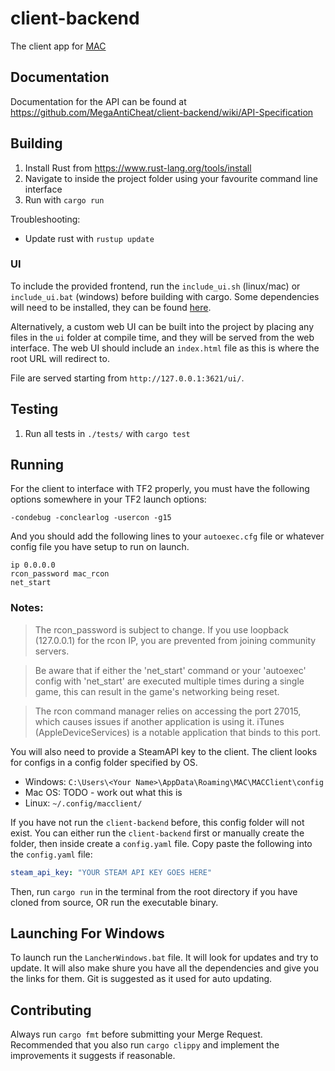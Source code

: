 # client-backend


The client app for [MAC](https://github.com/MegaAntiCheat)

## Documentation
Documentation for the API can be found at https://github.com/MegaAntiCheat/client-backend/wiki/API-Specification

## Building
1. Install Rust from https://www.rust-lang.org/tools/install
2. Navigate to inside the project folder using your favourite command line interface
3. Run with `cargo run`

Troubleshooting:
* Update rust with `rustup update`

### UI
To include the provided frontend, run the `include_ui.sh` (linux/mac) or `include_ui.bat` (windows) before building with cargo. Some dependencies will need to be installed, they can be found [here](https://github.com/MegaAntiCheat/MegaAntiCheat-UI).

Alternatively, a custom web UI can be built into the project by placing any files in the `ui` folder at compile time, and they will be served from the web interface. The web UI should include an `index.html` file as this is where the root URL will redirect to.

File are served starting from `http://127.0.0.1:3621/ui/`.

## Testing
1. Run all tests in `./tests/` with `cargo test`

## Running

For the client to interface with TF2 properly, you must have the following options somewhere in your TF2 launch options:

`-condebug -conclearlog -usercon -g15`

And you should add the following lines to your `autoexec.cfg` file or whatever config file you have setup to run on launch.
```
ip 0.0.0.0
rcon_password mac_rcon
net_start 
```

### Notes:

> The rcon_password is subject to change. If you use loopback (127.0.0.1) for the rcon IP, you are prevented from joining community servers.

> Be aware that if either the 'net_start' command or your 'autoexec' config with 'net_start' are executed multiple times during a single game, this can result in the game's networking being reset.

> The rcon command manager relies on accessing the port 27015, which causes issues if another application is using it. iTunes (AppleDeviceServices) is a notable application that binds to this port. 


You will also need to provide a SteamAPI key to the client. The client looks for configs in a config folder specified by OS.
- Windows: `C:\Users\<Your Name>\AppData\Roaming\MAC\MACClient\config`
- Mac OS: TODO - work out what this is 
- Linux: `~/.config/macclient/`

If you have not run the `client-backend` before, this config folder will not exist. You can either run the `client-backend` first or manually create the folder, then inside create a `config.yaml` file. Copy paste the following into the `config.yaml` file:
```yml
steam_api_key: "YOUR STEAM API KEY GOES HERE"
```

Then, run `cargo run` in the terminal from the root directory if you have cloned from source, OR run the executable binary.

## Launching For Windows

To launch run the `LancherWindows.bat` file. It will look for updates and try to update. It will also make shure you have all the dependencies and give you the links for them. Git is suggested as it used for auto updating.

## Contributing
Always run `cargo fmt` before submitting your Merge Request. Recommended that you also run `cargo clippy` and implement the improvements it suggests if reasonable.
